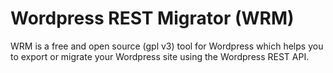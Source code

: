 # Wordpress REST Migrator (WRM)

WRM is a free and open source (gpl v3) tool for Wordpress which helps you to export
or migrate your Wordpress site using the Wordpress REST API.
